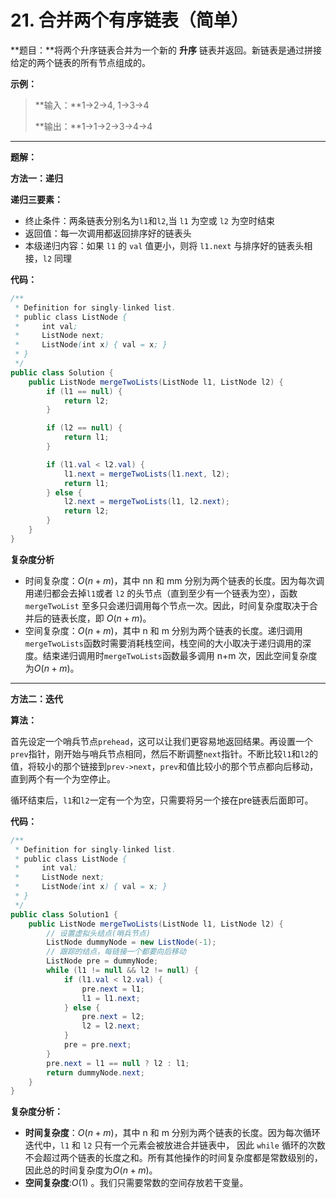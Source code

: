 # 21. 合并两个有序链表（简单）

**题目：**将两个升序链表合并为一个新的 **升序** 链表并返回。新链表是通过拼接给定的两个链表的所有节点组成的。

**示例：**

>**输入：**1->2->4, 1->3->4
>
>**输出：**1->1->2->3->4->4



------



**题解：**

**方法一：递归**

**递归三要素：**

- 终止条件：两条链表分别名为`l1`和`l2`,当 `l1` 为空或 `l2` 为空时结束
- 返回值：每一次调用都返回排序好的链表头
- 本级递归内容：如果 `l1` 的 `val` 值更小，则将 `l1.next` 与排序好的链表头相接，`l2` 同理

**代码：**

```java
/**
 * Definition for singly-linked list.
 * public class ListNode {
 *     int val;
 *     ListNode next;
 *     ListNode(int x) { val = x; }
 * }
 */
public class Solution {
    public ListNode mergeTwoLists(ListNode l1, ListNode l2) {
        if (l1 == null) {
            return l2;
        }

        if (l2 == null) {
            return l1;
        }

        if (l1.val < l2.val) {
            l1.next = mergeTwoLists(l1.next, l2);
            return l1;
        } else {
            l2.next = mergeTwoLists(l1, l2.next);
            return l2;
        }
    }
}
```

**复杂度分析**

- 时间复杂度：$O(n+m)$，其中 nn 和 mm 分别为两个链表的长度。因为每次调用递归都会去掉` l1 `或者 `l2` 的头节点（直到至少有一个链表为空），函数 `mergeTwoList` 至多只会递归调用每个节点一次。因此，时间复杂度取决于合并后的链表长度，即 $O(n+m)$。
- 空间复杂度：$O(n+m)$，其中 n 和 m 分别为两个链表的长度。递归调用` mergeTwoLists `函数时需要消耗栈空间，栈空间的大小取决于递归调用的深度。结束递归调用时` mergeTwoLists `函数最多调用 n+m 次，因此空间复杂度为$O(n+m)$。



------



**方法二：迭代**

**算法：**

​		首先设定一个哨兵节点`prehead`，这可以让我们更容易地返回结果。再设置一个` prev `指针，刚开始与哨兵节点相同，然后不断调整` next `指针。不断比较`l1`和`l2`的值，将较小的那个链接到`prev->next`，`prev`和值比较小的那个节点都向后移动，直到两个有一个为空停止。

​		循环结束后，`l1`和`l2`一定有一个为空，只需要将另一个接在pre链表后面即可。

**代码：**

```java
/**
 * Definition for singly-linked list.
 * public class ListNode {
 *     int val;
 *     ListNode next;
 *     ListNode(int x) { val = x; }
 * }
 */
public class Solution1 {
    public ListNode mergeTwoLists(ListNode l1, ListNode l2) {
        // 设置虚拟头结点(哨兵节点)
        ListNode dummyNode = new ListNode(-1);
        // 跟踪的结点，每链接一个都要向后移动
        ListNode pre = dummyNode;
        while (l1 != null && l2 != null) {
            if (l1.val < l2.val) {
                pre.next = l1;
                l1 = l1.next;
            } else {
                pre.next = l2;
                l2 = l2.next;
            }
            pre = pre.next;
        }
        pre.next = l1 == null ? l2 : l1;
        return dummyNode.next;
    }
}
```

**复杂度分析：**

- **时间复杂度**：$O(n + m)$，其中 n 和 m 分别为两个链表的长度。因为每次循环迭代中，`l1` 和 `l2` 只有一个元素会被放进合并链表中， 因此 `while` 循环的次数不会超过两个链表的长度之和。所有其他操作的时间复杂度都是常数级别的，因此总的时间复杂度为$O(n+m)$。
- **空间复杂度**:$O(1)$ 。我们只需要常数的空间存放若干变量。

